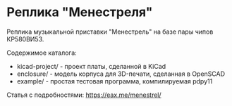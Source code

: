# Реплика "Менестреля"

Реплика музыкальной приставки "Менестрель" на базе пары чипов КР580ВИ53.

Содержимое каталога:

* kicad-project/ - проект платы, сделанной в KiCad
* enclosure/ - модель корпуса для 3D-печати, сделанная в OpenSCAD
* example/ - простая тестовая программа, компилируемая pdpy11

Статья с подробностями: https://eax.me/menestrel/
